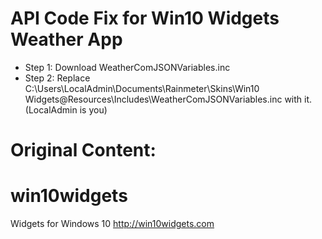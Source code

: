 # API Code Fix for Win10 Widgets Weather App

* Step 1: Download WeatherComJSONVariables.inc
* Step 2: Replace C:\Users\LocalAdmin\Documents\Rainmeter\Skins\Win10 Widgets\@Resources\Includes\WeatherComJSONVariables.inc with it. (LocalAdmin is you)

# Original Content:

# win10widgets
Widgets for Windows 10 http://win10widgets.com
